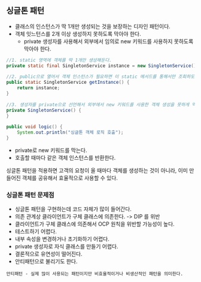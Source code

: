 ## 싱글톤 패턴

- 클래스의 인스턴스가 딱 1개만 생성되는 것을 보장하는 디자인 패턴이다.
- 객체 잇느턴스를 2개 이상 생성하지 못하도록 막아야 한다.
	- private 생성자를 사용해서 외부에서 임의로 new 키워드를 사용하지 못하도록 막아야 한다.

```java
//1. static 영역에 객체를 딱 1개만 생성해둔다.  
private static final SingletonService instance = new SingletonService();  
  
//2. public으로 열어서 객체 인스턴스가 필요하면 이 static 메서드를 통해서만 조회하도록 허용한다.  
public static SingletonService getInstance() {  
    return instance;  
}  
  
//3. 생성자를 private으로 선언해서 외부에서 new 키워드를 사용한 객체 생성을 못하게 막는다.  
private SingletonService() {  
}  
  
public void logic() {  
    System.out.println("싱글톤 객체 로직 호출");  
}
```

- private로 new 키워드를 막는다.
- 호출할 때마다 같은 객체 인스턴스를 반환한다.

싱글톤 패턴을 적용하면 고객의 요청이 올 때마다 객체를 생성하는 것이 아니라, 이미 만들어진 객체를 공유해서 효율적으로 사용할 수 있다.

### 싱글톤 패턴 문제점

- 싱글톤 패턴을 구현하는데 코드 자체가 많이 들어간다.
- 의존 관계상 클라이언트가 구체 클래스에 의존한다. -> DIP 를 위반
- 클라이언트가 구체 클래스에 의존해서 OCP 원칙을 위반할 가능성이 높다.
- 테스트하기 어렵다.
- 내부 속성을 변경하거나 초기화하기 어렵다.
- private 생성자로 자식 클래스를 만들기 어렵다.
- 결론적으로 유연성이 떨어진다.
- 안티패턴으로 불리기도 한다.

`안티패턴 - 실제 많이 사용되는 패턴이지만 비효율적이거나 비생산적인 패턴을 의미한다.`

